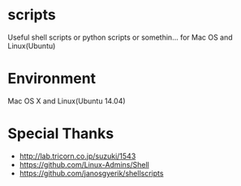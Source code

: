 # scripts
Useful shell scripts or python scripts or somethin... for Mac OS and Linux(Ubuntu)


# Environment
Mac OS X and Linux(Ubuntu 14.04)


# Special Thanks
- http://lab.tricorn.co.jp/suzuki/1543
- https://github.com/Linux-Admins/Shell
- https://github.com/janosgyerik/shellscripts
